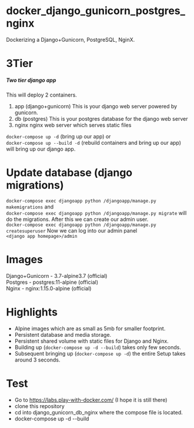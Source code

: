 # docker_django_gunicorn_postgres_nginx
Dockerizing a Django+Gunicorn, PostgreSQL, NginX.

# 3Tier
##### Two tier django app
This will deploy 2 containers.
1. app (django+gunicorn)
This is your django web server powered by gunicorn.
2. db (postgres)
This is your postgres database for the django web server
3. nginx
nginx web server which serves static files

`docker-compose up -d` (bring up our app) or  
`docker-compose up --build -d` (rebuild containers and bring up our app)  
will bring up our django app.  

# Update database (django migrations)
`docker-compose exec djangoapp python /djangoapp/manage.py makemigrations` and  
`docker-compose exec djangoapp python /djangoapp/manage.py migrate` will  
do the migrations. After this we can create our admin user.  
`docker-compose exec djangoapp python /djangoapp/manage.py createsuperuser`
Now we can log into our admin panel  
`<django app homepage>/admin`

# Images
Django+Gunicorn - 3.7-alpine3.7 (official)  
Postgres - postgres:11-alpine (official)  
Nginx - nginx:1.15.0-alpine (official)  

# Highlights
 - Alpine images which are as small as 5mb for smaller footprint.  
 - Persistent database and media storage.  
 - Persistent shared volume with static files for Django and Nginx.
 - Building up (`docker-compose up -d --build`) takes only few seconds.  
 - Subsequent bringing up (`docker-compose up -d`) the entire Setup takes around 3 seconds.  

# Test
 - Go to https://labs.play-with-docker.com/ (I hope it is still there)
 - clone this repository
 - cd into django_gunicorn_db_nginx where the compose file is located.  
 - docker-compose up -d --build
